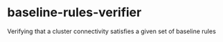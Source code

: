 # baseline-rules-verifier
Verifying that a cluster connectivity satisfies a given set of baseline rules

